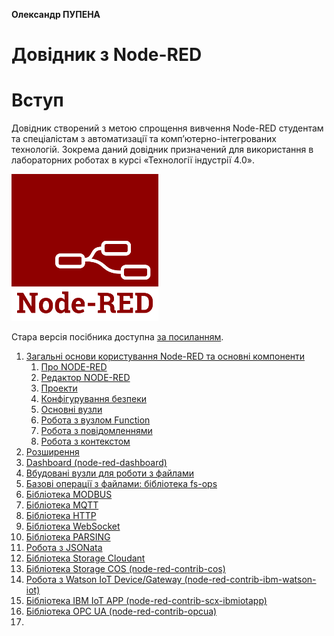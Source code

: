 **Олександр ПУПЕНА**

# Довідник з Node-RED

# Вступ

Довідник створений з метою спрощення вивчення Node-RED студентам та спеціалістам з автоматизації та комп’ютерно-інтегрованих технологій. Зокрема даний довідник призначений для використання в лабораторних роботах в курсі «Технології індустрії 4.0». 

![pic](media/node-red-icon.png)

Стара версія посібника доступна [за посиланням](https://drive.google.com/file/d/1tbhv1j-tiUGpIlAO4kWlInCRXJh0ZIqf/view?fbclid=IwAR2yP3egoT_Eie6nvtTQbZZDSVUyID3o-nmGTGHfgICvN8QZ4BDITM9X97U).

1. [Загальні основи користування Node-RED та основні компоненти](base) 
   1. [Про NODE-RED](base/1_1.md)
   2. [Редактор NODE-RED](base/1_2.md)
   3. [Проекти](base/1_3.md)
   4. [Конфігурування безпеки](base/1_4.md)
   5. [Основні вузли](base/1_4_1.md)
   6. [Робота з вузлом Function](base/1_5.md)
   7. [Робота з повідомленнями](base/1_6.md)
   8. [Робота з контекстом](base/1_7.md)
2. [Розширення](extention) 
3. [Dashboard (node-red-dashboard)](Dashboard) 
4. [Вбудовані вузли для роботи з файлами](files) 
5. [Базові операції з файлами: бібліотека fs-ops](fs_ops) 
6. [Бібліотека MODBUS](modbus)
7. [Бібліотека MQTT](mqtt)
8. [Бібліотека HTTP](http)
9. [Бібліотека WebSocket](websocket)
10. [Бібліотека PARSING](parsing)
11. [Робота з JSONata](ibm_iot_app)
12. [Бібліотека Storage Cloudant](storage_cloudant)
13. [Бібліотека Storage COS (node-red-contrib-cos)](storage_cos)
14. [Робота з Watson IoT Device/Gateway (node-red-contrib-ibm-watson-iot)](watson_iot_device_gateway)
15. [Бібліотека IBM IoT APP (node-red-contrib-scx-ibmiotapp)]()
16. [Бібліотека OPC UA (node-red-contrib-opcua)](opcua)
17. 

